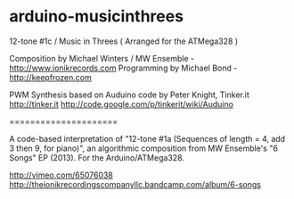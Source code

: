 arduino-musicinthrees
=====================

12-tone #1c / Music in Threes ( Arranged for the ATMega328 )

Composition by Michael Winters / MW Ensemble - http://www.ionikrecords.com
Programming by Michael Bond - http://keepfrozen.com

PWM Synthesis based on Auduino code by Peter Knight, Tinker.it http://tinker.it
http://code.google.com/p/tinkerit/wiki/Auduino

=====================

A code-based interpretation of "12-tone #1a (Sequences of length = 4, add 3 then 9, for piano)", an algorithmic composition from MW Ensemble's "6 Songs" EP (2013). For the Arduino/ATMega328.


http://vimeo.com/65076038
http://theionikrecordingscompanyllc.bandcamp.com/album/6-songs

